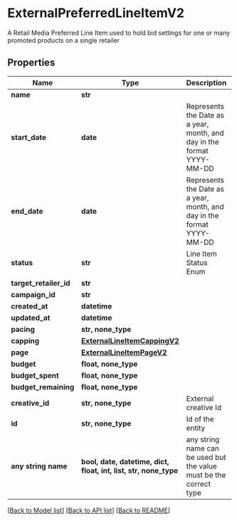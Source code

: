 # ExternalPreferredLineItemV2

A Retail Media Preferred Line Item used to hold bid settings for one or many promoted products on a single retailer

## Properties
Name | Type | Description | Notes
------------ | ------------- | ------------- | -------------
**name** | **str** |  | 
**start_date** | **date** | Represents the Date as a year, month, and day in the format YYYY-MM-DD | 
**end_date** | **date** | Represents the Date as a year, month, and day in the format YYYY-MM-DD | 
**status** | **str** | Line Item Status Enum | 
**target_retailer_id** | **str** |  | 
**campaign_id** | **str** |  | 
**created_at** | **datetime** |  | 
**updated_at** | **datetime** |  | 
**pacing** | **str, none_type** |  | [optional] 
**capping** | [**ExternalLineItemCappingV2**](ExternalLineItemCappingV2.md) |  | [optional] 
**page** | [**ExternalLineItemPageV2**](ExternalLineItemPageV2.md) |  | [optional] 
**budget** | **float, none_type** |  | [optional] 
**budget_spent** | **float, none_type** |  | [optional] 
**budget_remaining** | **float, none_type** |  | [optional] 
**creative_id** | **str, none_type** | External creative Id | [optional] 
**id** | **str, none_type** | Id of the entity | [optional] 
**any string name** | **bool, date, datetime, dict, float, int, list, str, none_type** | any string name can be used but the value must be the correct type | [optional]

[[Back to Model list]](../README.md#documentation-for-models) [[Back to API list]](../README.md#documentation-for-api-endpoints) [[Back to README]](../README.md)


